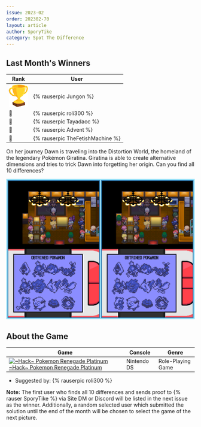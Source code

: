 ```yaml
---
issue: 2023-02
order: 202302-70
layout: article
author: SporyTike
category: Spot The Difference
---
```


## Last Month's Winners

<table><thead><tr><th>Rank</th><th>User</th></tr></thead><tbody>
  <tr><td><img src="../../img/trophy_small.png"/></td><td><div class="bingo-winner-small">{% rauserpic Jungon %}</div></td></tr>
  <tr><td>🥈</td><td>{% rauserpic roli300 %}</td></tr>
  <tr><td>🥉</td><td>{% rauserpic Tayadaoc %}</td></tr>
  <tr><td>🏅</td><td>{% rauserpic Advent %}</td></tr>
  <tr><td>🏅</td><td>{% rauserpic TheFetishMachine %}</td></tr>
</tbody></table>

On her journey Dawn is traveling into the Distortion World, the homeland of the legendary Pokémon Giratina. Giratina is able to create alternative dimensions and tries to trick Dawn into forgetting her origin. Can you find all 10 differences?

<p align="center">
  <img src="img/Fun/SpotTheDifference.png" />
</p>

## About the Game

| Game                                                                                                                                                                                                                                                                           | Console     | Genre             |
| ------------------------------------------------------------------------------------------------------------------------------------------------------------------------------------------------------------------------------------------------------------------------------ | ----------- | ----------------- |
| <a class="gameicon-link" href="https://retroachievements.org/game/16196" target="_blank" rel="noopener"> <img class="gameicon" src="https://retroachievements.org/Images/066999.png" alt="~Hack~ Pokemon Renegade Platinum"> <span>~Hack~ Pokemon Renegade Platinum</span></a> | Nintendo DS | Role-Playing Game |


* Suggested by: {% rauserpic roli300 %}

**Note:** The first user who finds all 10 differences and sends proof to {% rauser SporyTike %} via Site DM or Discord will be listed in the next issue as the winner. Additionally, a random selected user which submitted the solution until the end of the month will be chosen to select the game of the next picture.
